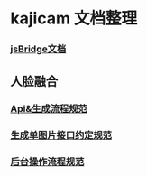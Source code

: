 # kajicam 文档整理

### [jsBridge文档](./jsBridge.md)
 
## 人脸融合

### [Api&生成流程规范](./faceApi.md)

### [生成单图片接口约定规范](./faceApi_resSingle.md)

### [后台操作流程规范](./faceApi_adminSys.md)
